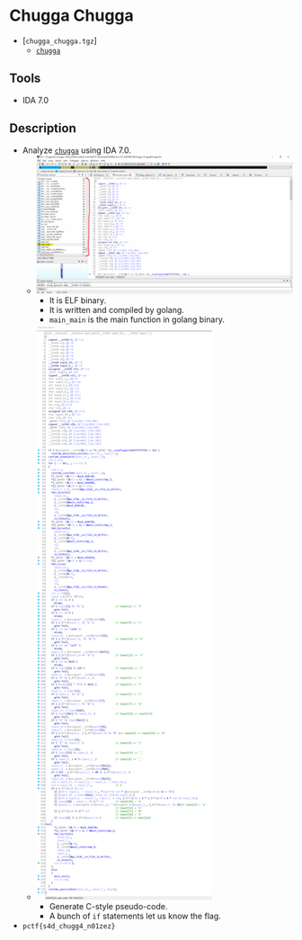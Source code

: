 # Chugga Chugga

* [`chugga_chugga.tgz`]
  * [`chugga`](./chugga)

## Tools

* IDA 7.0

## Description

* Analyze [`chugga`](./chugga) using IDA 7.0.
  * ![1-1](./1-1.png?raw=true)
    * It is ELF binary.
    * It is written and compiled by golang.
    * `main_main` is the main function in golang binary.
  * ![1-2](./1-2.png?raw=true)
    * Generate C-style pseudo-code.
    * A bunch of `if` statements let us know the flag.
* `pctf{s4d_chugg4_n01zez}`
